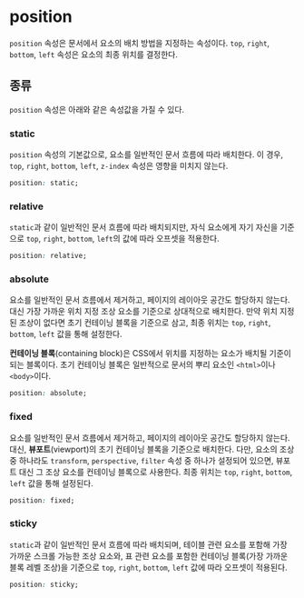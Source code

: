 # position

`position` 속성은 문서에서 요소의 배치 방법을 지정하는 속성이다. `top`, `right`, `bottom`, `left` 속성은 요소의 최종 위치를 결정한다.

## 종류

`position` 속성은 아래와 같은 속성값을 가질 수 있다.

### static

`position` 속성의 기본값으로, 요소를 일반적인 문서 흐름에 따라 배치한다. 이 경우, `top`, `right`, `bottom`, `left`, `z-index` 속성은 영향을 미치지 않는다.

```css
position: static;
```

### relative

`static`과 같이 일반적인 문서 흐름에 따라 배치되지만, 자식 요소에게 자기 자신을 기준으로 `top`, `right`, `bottom`, `left`의 값에 따라 오프셋을 적용한다.

```css
position: relative;
```

### absolute

요소를 일반적인 문서 흐름에서 제거하고, 페이지의 레이아웃 공간도 할당하지 않는다. 대신 가장 가까운 위치 지정 조상 요소를 기준으로 상대적으로 배치한다. 만약 위치 지정된 조상이 없다면 초기 컨테이닝 블록을 기준으로 삼고, 최종 위치는 `top`, `right`, `bottom`, `left` 값을 통해 설정한다.

**컨테이닝 블록**(containing block)은 CSS에서 위치를 지정하는 요소가 배치될 기준이 되는 블록이다. 초기 컨테이닝 블록은 일반적으로 문서의 뿌리 요소인 `<html>`이나 `<body>`이다.

```css
position: absolute;
```

### fixed

요소를 일반적인 문서 흐름에서 제거하고, 페이지의 레이아웃 공간도 할당하지 않는다. 대신, **뷰포트**(viewport)의 초기 컨테이닝 블록을 기준으로 배치한다. 다만, 요소의 조상 중 하나라도 `transform`, `perspective`, `filter` 속성 중 하나가 설정되어 있으면, 뷰포트 대신 그 조상 요소를 컨테이닝 블록으로 사용한다. 최종 위치는 `top`, `right`, `bottom`, `left` 값을 통해 설정된다.

```css
position: fixed;
```

### sticky

`static`과 같이 일반적인 문서 흐름에 따라 배치되며, 테이블 관련 요소를 포함해 가장 가까운 스크롤 가능한 조상 요소와, 표 관련 요소를 포함한 컨테이닝 블록(가장 가까운 블록 레벨 조상)을 기준으로 `top`, `right`, `bottom`, `left` 값에 따라 오프셋이 적용된다.

```css
position: sticky;
```
